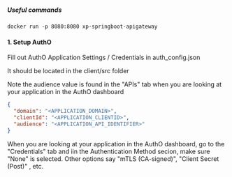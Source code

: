 ##### Useful commands

```
docker run -p 8080:8080 xp-springboot-apigateway
```

#### 1. Setup AuthO

Fill out AuthO Application Settings / Credentials in auth_config.json

It should be located in the client/src folder

Note the audience value is found in the "APIs" tab when you are looking at your application in the AuthO dashboard

```json
{
  "domain": "<APPLICATION_DOMAIN>",
  "clientId": "<APPLICATION_CLIENTID>",
  "audience": "<APPLICATION_API_IDENTIFIER>"
}
```

When you are looking at your application in the AuthO dashboard, go to the "Credentials" tab and iin the Authentication Method secion, make sure "None" is selected. Other options say "mTLS (CA-signed)", "Client Secret (Post)" , etc.
